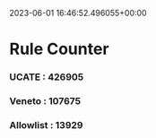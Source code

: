2023-06-01 16:46:52.496055+00:00
# Rule Counter 
 ### UCATE : 426905

 ### Veneto : 107675

 ### Allowlist : 13929